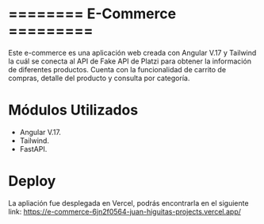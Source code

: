 # ======== E-Commerce =========

Este e-commerce es una aplicación web creada con Angular V.17 y Tailwind la cuál se conecta al API de Fake API de Platzi para obtener la información de diferentes productos. Cuenta con la funcionalidad de carrito de compras, detalle del producto y consulta por categoría.


# Módulos Utilizados
- Angular V.17.
- Tailwind.
- FastAPI.

# Deploy

La apliación fue desplegada en Vercel, podrás encontrarla en el siguiente link: https://e-commerce-6jn2f0564-juan-higuitas-projects.vercel.app/
